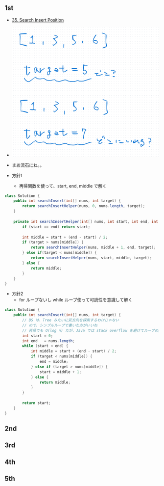 ## 1st
- [35. Search Insert Position](https://leetcode.com/problems/search-insert-position/description/)
- ![img_1.png](img_1.png)
- まあ流石にね。。

- 方針1
  - 再帰関数を使って、start, end, middle で解く
```java
class Solution {
    public int searchInsert(int[] nums, int target) {
        return searchInsertHelper(nums, 0, nums.length, target);
    }

    private int searchInsertHelper(int[] nums, int start, int end, int target) {
        if (start == end) return start;
        
        int middle = start + (end - start) / 2;
        if (target > nums[middle]) {
            return searchInsertHelper(nums, middle + 1, end, target);
        } else if(target < nums[middle]) {
            return searchInsertHelper(nums, start, middle, target);
        } else {
            return middle;
        }
    }
}
```
- 方針2
  - for ループないし while ループ使って可読性を意識して解く
```java
class Solution {
    public int searchInsert(int[] nums, int target) {
        // BS は、Tree みたいに双方向を探索するわけじゃない
        // ので、シンプルループで書いた方がいいね
        // 再帰でも O(log n) だが、Java では stack overflow を避けてループの方が実務的
        int start = 0;
        int end   = nums.length;
        while (start < end) {
            int middle = start + (end - start) / 2;
            if (target < nums[middle]) {
                end = middle;
            } else if (target > nums[middle]) {
                start = middle + 1;
            } else {
                return middle;
            }
        }

        return start;
    }
}
```

## 2nd

## 3rd

## 4th

## 5th
